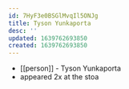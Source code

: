 ```yaml
---
id: 7HyF3e0BSGlMvqIl5ONJg
title: Tyson Yunkaporta
desc: ''
updated: 1639762693850
created: 1639762693850
---
```



- [[person]] - Tyson Yunkaporta
- appeared 2x at the stoa
